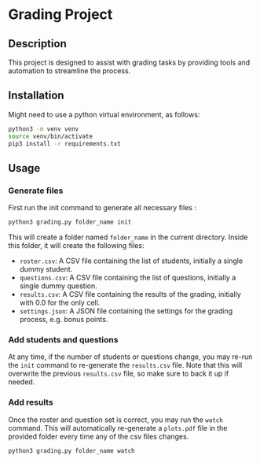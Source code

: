 # Grading Project

## Description
This project is designed to assist with grading tasks by providing tools and automation to streamline the process.

## Installation
Might need to use a python virtual environment, as follows:

```bash
python3 -m venv venv
source venv/bin/activate
pip3 install -r requirements.txt
```

## Usage

### Generate files

First run the init command to generate all necessary files :

```bash
python3 grading.py folder_name init
```

This will create a folder named `folder_name` in the current directory. Inside this folder, it will create the following files:
- `roster.csv`: A CSV file containing the list of students, initially a single dummy student.
- `questions.csv`: A CSV file containing the list of questions, initially a single dummy question.
- `results.csv`: A CSV file containing the results of the grading, initially with 0.0 for the only cell.
- `settings.json`: A JSON file containing the settings for the grading process, e.g. bonus points.

### Add students and questions

At any time, if the number of students or questions change, you may re-run the `init` command to re-generate the `results.csv` file. Note that this will overwrite the previous `results.csv` file, so make sure to back it up if needed.

### Add results

Once the roster and question set is correct, you may run the `watch` command. This will automatically re-generate a `plots.pdf` file in the provided folder every time any of the csv files changes.

```bash
python3 grading.py folder_name watch
```
